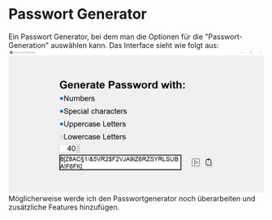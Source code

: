 # Passwort Generator

Ein Passwort Generator, bei dem man die Optionen für die "Passwort-Generation" auswählen kann. Das Interface sieht wie folgt aus: 
![](images/password-generator.png)
Möglicherweise werde ich den Passwortgenerator noch überarbeiten und zusätzliche Features hinzufügen.
